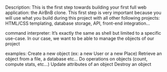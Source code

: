 Description:
This is the first step towards building your first full web application: the AirBnB clone. This first step is very important because you will use what you build during this project with all other following projects: HTML/CSS templating, database storage, API, front-end integration…

command interpreter:
 It’s exactly the same as shell but limited to a specific use-case. In our case, we want to be able to manage the objects of our project

 examples:
 Create a new object (ex: a new User or a new Place)
 Retrieve an object from a file, a database etc…
 Do operations on objects (count, compute stats, etc…)
 Update attributes of an object
 Destroy an object
